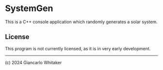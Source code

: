 # SystemGen

This is a C++ console application which randomly generates a solar system.

## License

This program is not currently licensed, as it is in very early development.

---

(c) 2024 Giancarlo Whitaker
